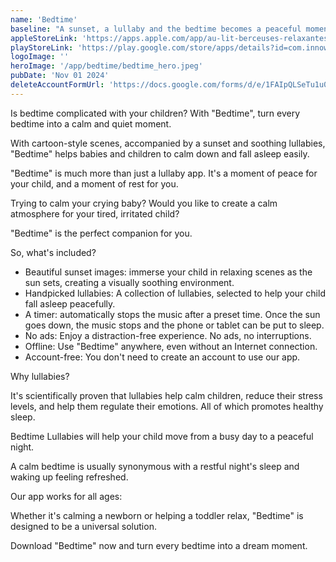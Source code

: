 ```yaml
---
name: 'Bedtime'
baseline: "A sunset, a lullaby and the bedtime becomes a peaceful moment."
appleStoreLink: 'https://apps.apple.com/app/au-lit-berceuses-relaxantes/id6736860150'
playStoreLink: 'https://play.google.com/store/apps/details?id=com.innowarmth.children_bedtime'
logoImage: ''
heroImage: '/app/bedtime/bedtime_hero.jpeg'
pubDate: 'Nov 01 2024'
deleteAccountFormUrl: 'https://docs.google.com/forms/d/e/1FAIpQLSeTu1u0dHEIcq6396ry4NhTfQE1W6ydnC32rmqmj6q9hD7APg/viewform?embedded=true'
---
```



Is bedtime complicated with your children? With "Bedtime", turn every bedtime into a calm and quiet moment.

With cartoon-style scenes, accompanied by a sunset and soothing lullabies, "Bedtime" helps babies and children to calm down and fall asleep easily.

"Bedtime" is much more than just a lullaby app. 
It's a moment of peace for your child, and a moment of rest for you. 

Trying to calm your crying baby?
Would you like to create a calm atmosphere for your tired, irritated child?

"Bedtime" is the perfect companion for you.

So, what's included?
- Beautiful sunset images: immerse your child in relaxing scenes as the sun sets, creating a visually soothing environment.
 - Handpicked lullabies: A collection of lullabies, selected to help your child fall asleep peacefully.
- A timer: automatically stops the music after a preset time. Once the sun goes down, the music stops and the phone or tablet can be put to sleep.
- No ads: Enjoy a distraction-free experience. No ads, no interruptions.
- Offline: Use "Bedtime" anywhere, even without an Internet connection.
- Account-free: You don't need to create an account to use our app.

Why lullabies?

It's scientifically proven that lullabies help calm children, reduce their stress levels, and help them regulate their emotions.
All of which promotes healthy sleep. 

Bedtime Lullabies will help your child move from a busy day to a peaceful night. 

A calm bedtime is usually synonymous with a restful night's sleep and waking up feeling refreshed.

Our app works for all ages:

Whether it's calming a newborn or helping a toddler relax, "Bedtime" is designed to be a universal solution. 

Download "Bedtime" now and turn every bedtime into a dream moment.